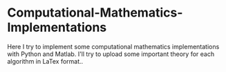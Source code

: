 # Computational-Mathematics-Implementations
Here I try to implement some computational mathematics implementations with Python and Matlab. I'll try to upload some important theory for each algorithm in LaTex format..
